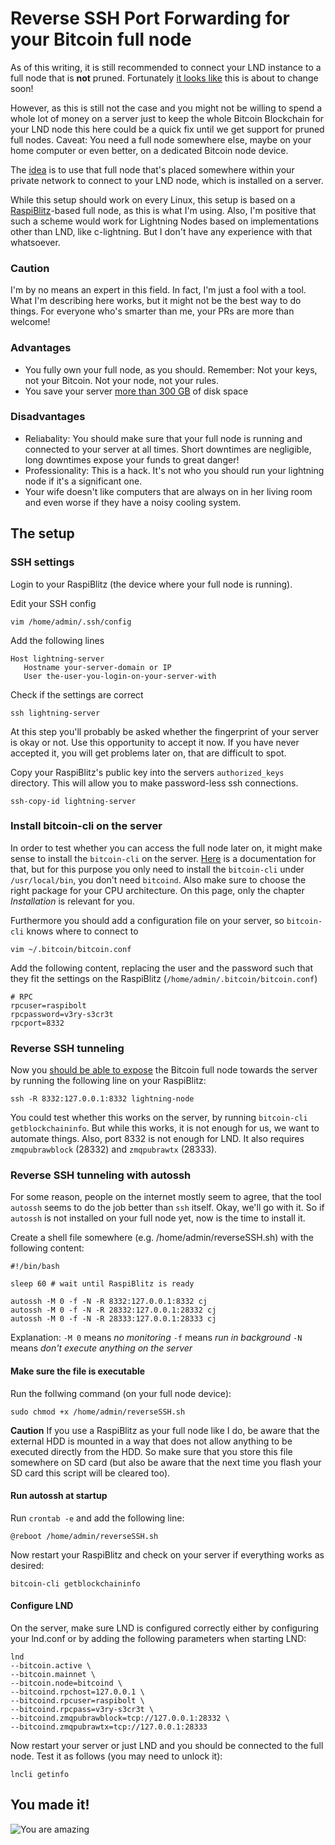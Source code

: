 # Reverse SSH Port Forwarding for your Bitcoin full node
As of this writing, it is still recommended to connect your LND instance to a full node that is **not** pruned. Fortunately [it looks like](https://twitter.com/roasbeef/status/1319715126761566208) this is about to change soon!

However, as this is still not the case and you might not be willing to spend a whole lot of money on a server just to keep the whole Bitcoin Blockchain for your LND node this here could be a quick fix until we get support for pruned full nodes. Caveat: You need a full node somewhere else, maybe on your home computer or even better, on a dedicated Bitcoin node device.

The [idea](https://twitter.com/gcomxx/status/1322144085839355904) is to use that full node that's placed somewhere within your private network to connect to your LND node, which is installed on a server.

While this setup should work on every Linux, this setup is based on a [RaspiBlitz](https://github.com/rootzoll/raspiblitz)-based full node, as this is what I'm using. Also, I'm positive that such a scheme would work for Lightning Nodes based on implementations other than LND, like c-lightning. But I don't have any experience with that whatsoever.

### Caution
I'm by no means an expert in this field. In fact, I'm just a fool with a tool. What I'm describing here works, but it might not be the best way to do things.
For everyone who's smarter than me, your PRs are more than welcome!

### Advantages
- You fully own your full node, as you should. Remember: Not your keys, not your Bitcoin. Not your node, not your rules.
- You save your server [more than 300 GB](https://blockchair.com/bitcoin/charts/blockchain-size) of disk space

### Disadvantages
- Reliabality: You should make sure that your full node is running and connected to your server at all times. Short downtimes are negligible, long downtimes expose your funds to great danger!
- Professionality: This is a hack. It's not who you should run your lightning node if it's a significant one.
- Your wife doesn't like computers that are always on in her living room and even worse if they have a noisy cooling system.

## The setup

### SSH settings
Login to your RaspiBlitz (the device where your full node is running).

Edit your SSH config
```console
vim /home/admin/.ssh/config
```

Add the following lines
```console
Host lightning-server
   Hostname your-server-domain or IP
   User the-user-you-login-on-your-server-with
```

Check if the settings are correct
```console
ssh lightning-server
```
At this step you'll probably be asked whether the fingerprint of your server is okay or not. Use this opportunity to accept it now. If you have never accepted it, you will get problems later on, that are difficult to spot.

Copy your RaspiBlitz's public key into the servers `authorized_keys` directory. This will allow you to make password-less ssh connections.
```console
ssh-copy-id lightning-server
```
### Install bitcoin-cli on the server
In order to test whether you can access the full node later on, it might make sense to install the `bitcoin-cli` on the server. [Here](https://stadicus.github.io/RaspiBolt/raspibolt_30_bitcoin.html#installation) is a documentation for that, but for this purpose you only need to install the `bitcoin-cli` under `/usr/local/bin`, you don't need `bitcoind`. Also make sure to choose the right package for your CPU architecture. On this page, only the chapter *Installation* is relevant for you.

Furthermore you should add a configuration file on your server, so `bitcoin-cli` knows where to connect to
```console
vim ~/.bitcoin/bitcoin.conf
```
Add the following content, replacing the user and the password such that they fit the settings on the RaspiBlitz (`/home/admin/.bitcoin/bitcoin.conf`)
```console
# RPC
rpcuser=raspibolt
rpcpassword=v3ry-s3cr3t
rpcport=8332
```

### Reverse SSH tunneling
Now you [should be able to expose](https://www.howtoforge.com/reverse-ssh-tunneling) the Bitcoin full node towards the server by running the following line on your RaspiBlitz:
```console 
ssh -R 8332:127.0.0.1:8332 lightning-node
```
You could test whether this works on the server, by running `bitcoin-cli getblockchaininfo`. But while this works, it is not enough for us, we want to automate things. Also, port 8332 is not enough for LND. It also requires `zmqpubrawblock` (28332) and `zmqpubrawtx` (28333).

### Reverse SSH tunneling with autossh

For some reason, people on the internet mostly seem to agree, that the tool `autossh` seems to do the job better than `ssh` itself. Okay, we'll go with it. So if `autossh` is not installed on your full node yet, now is the time to install it.

Create a shell file somewhere (e.g. /home/admin/reverseSSH.sh) with the following content:
```console
#!/bin/bash

sleep 60 # wait until RaspiBlitz is ready

autossh -M 0 -f -N -R 8332:127.0.0.1:8332 cj
autossh -M 0 -f -N -R 28332:127.0.0.1:28332 cj
autossh -M 0 -f -N -R 28333:127.0.0.1:28333 cj
``` 

Explanation:
`-M 0` means *no monitoring*
`-f` means *run in background*
`-N` means *don't execute anything on the server*

#### Make sure the file is executable
Run the follwing command (on your full node device):
```console
sudo chmod +x /home/admin/reverseSSH.sh
```
**Caution**
If you use a RaspiBlitz as your full node like I do, be aware that the external HDD is mounted in a way that does not allow anything to be executed directly from the HDD. So make sure that you store this file somewhere on SD card (but also be aware that the next time you flash your SD card this script will be cleared too).

#### Run autossh at startup
Run `crontab -e` and add the following line:
```console
@reboot /home/admin/reverseSSH.sh
```

Now restart your RaspiBlitz and check on your server if everything works as desired:
```console
bitcoin-cli getblockchaininfo
```

#### Configure LND
On the server, make sure LND is configured correctly either by configuring your lnd.conf or by adding the following parameters when starting LND:
```console
lnd
--bitcoin.active \
--bitcoin.mainnet \
--bitcoin.node=bitcoind \
--bitcoind.rpchost=127.0.0.1 \
--bitcoind.rpcuser=raspibolt \
--bitcoind.rpcpass=v3ry-s3cr3t \
--bitcoind.zmqpubrawblock=tcp://127.0.0.1:28332 \
--bitcoind.zmqpubrawtx=tcp://127.0.0.1:28333 
```

Now restart your server or just LND and you should be connected to the full node. Test it as follows (you may need to unlock it):
```console
lncli getinfo
```

## You made it!
![You are amazing](https://media.giphy.com/media/fW4tuIxD2dqTTePxCD/giphy.gif)

